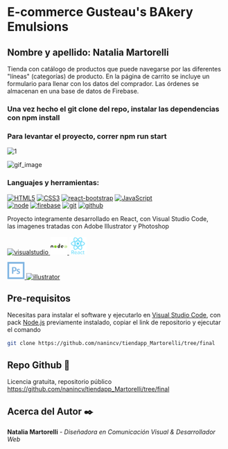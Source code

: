 # E-commerce Gusteau's BAkery Emulsions
## Nombre y apellido: Natalia Martorelli

Tienda con catálogo de productos que puede navegarse por las diferentes "líneas" (categorías) de producto.
En la página de carrito se incluye un formulario para llenar con los datos del comprador. Las órdenes se almacenan en una base de datos de Firebase.


### Una vez hecho el git clone del repo, instalar las dependencias con npm install
### Para levantar el proyecto, correr npm run start

![1](https://firebasestorage.googleapis.com/v0/b/gusteau-s.appspot.com/o/firechot_gusteaus.png?alt=media&token=98618728-94a9-467c-8741-00b4e9a63af0)

![gif_image](![gusteausapp2](https://user-images.githubusercontent.com/38670496/196306352-859d2d8f-e403-4c6c-b91c-7d25e35fb57a.gif))


### Languajes y herramientas:
[![HTML5](https://img.shields.io/badge/html%205-grey?style=for-the-badge&logo=html5&logoColor=white&labelColor=8E2DE2)](https://www.w3.org/html/)
[![CSS3](https://img.shields.io/badge/css%203-grey?style=for-the-badge&logo=css3&logoColor=white&labelColor=8E2DE2)](https://www.w3schools.com/css/)
[![react-bootstrap](https://img.shields.io/badge/-bootstrap-grey?style=for-the-badge&logo=bootstrap&logoColor=white&labelColor=8E2DE2)](https://react-bootstrap.netlify.app/getting-started/introduction)
[![JavaScript](https://img.shields.io/badge/-JavaScript-grey?style=for-the-badge&logo=javascript&logoColor=white&labelColor=8E2DE2)](https://developer.mozilla.org/en-US/docs/Web/JavaScript)<br>
[![node](https://img.shields.io/badge/-node-grey?style=for-the-badge&logo=node.js&logoColor=white&labelColor=8E2DE2)](https://nodejs.org/es/)
[![firebase](https://img.shields.io/badge/-firebase-grey?style=for-the-badge&logo=firebase&logoColor=white&labelColor=8E2DE2)](https://firebase.google.com/)
[![git](https://img.shields.io/badge/-git-grey?style=for-the-badge&logo=git&logoColor=white&labelColor=8E2DE2)](https://git-scm.com/)
[![github](https://img.shields.io/badge/-github-grey?style=for-the-badge&logo=github&logoColor=white&labelColor=8E2DE2)](https://docs.github.com/es)

Proyecto integramente desarrollado en React, con Visual Studio Code,<br>las imagenes tratadas con Adobe Illustrator y Photoshop<br><br>
<a href="https://code.visualstudio.com/" target="_blank" rel="noreferrer"> <img src="https://upload.wikimedia.org/wikipedia/commons/thumb/9/9a/Visual_Studio_Code_1.35_icon.svg/768px-Visual_Studio_Code_1.35_icon.svg.png" alt="visualstudio" width="40" height="40"/> </a><a href="https://nodejs.org" target="_blank" rel="noreferrer"> <img src="https://raw.githubusercontent.com/devicons/devicon/master/icons/nodejs/nodejs-original-wordmark.svg" alt="nodejs" width="40" height="40"/> </a> <a href="https://reactjs.org/" target="_blank" rel="noreferrer"> <img src="https://raw.githubusercontent.com/devicons/devicon/master/icons/react/react-original-wordmark.svg" alt="react" width="40" height="40"/> </a> </p> <a href="https://www.photoshop.com/en" target="_blank" rel="noreferrer"> <img src="https://raw.githubusercontent.com/devicons/devicon/master/icons/photoshop/photoshop-line.svg" alt="photoshop" width="40" height="40"/> </a> <a href="https://www.adobe.com/in/products/illustrator.html" target="_blank" rel="noreferrer"> <img src="https://www.vectorlogo.zone/logos/adobe_illustrator/adobe_illustrator-icon.svg" alt="illustrator" width="40" height="40"/> </a>

## Pre-requisitos
Necesitas para instalar el software y ejecutarlo en [Visual Studio Code](https://code.visualstudio.com/), con pack [Node.js](https://nodejs.org/es/) previamente instalado, copiar el link de repositorio y ejecutar el comando
```bash
git clone https://github.com/nanincv/tiendapp_Martorelli/tree/final
```

## Repo Github 📄
Licencia gratuita, repositorio público
https://github.com/nanincv/tiendapp_Martorelli/tree/final


## Acerca del Autor ✒️
**Natalia Martorelli** - *Diseñadora en Comunicación Visual & Desarrollador Web* 
<p align="left">
<a href="https://www.linkedin.com/in/natalia-martorelli-543a5957/" height="30" width="40" /></a></p>




